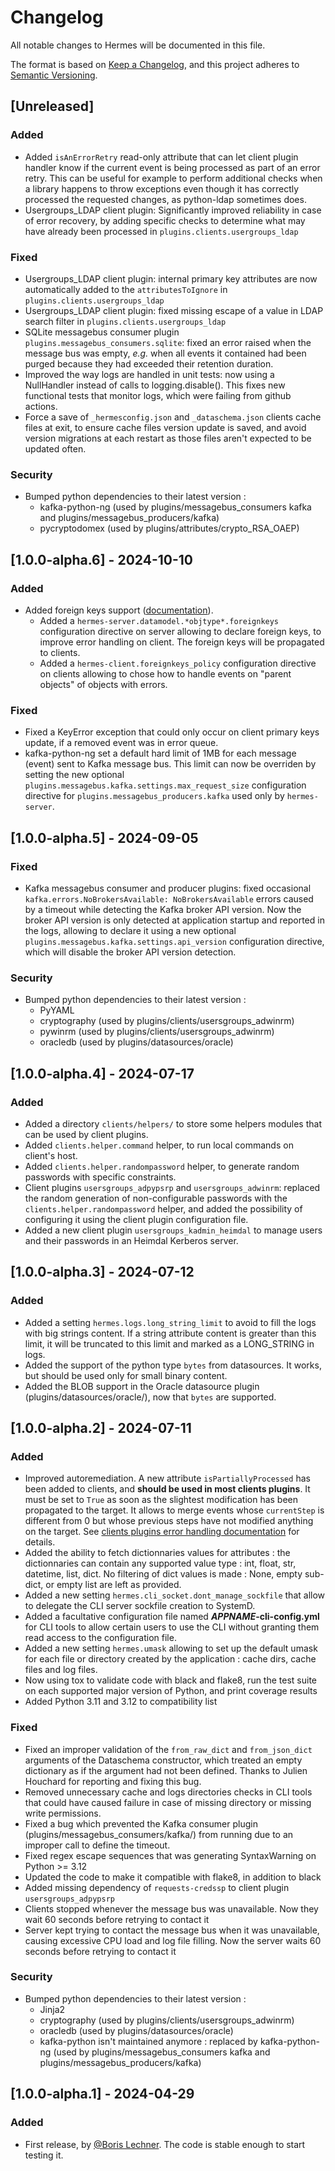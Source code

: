 # Changelog

All notable changes to Hermes will be documented in this file.

The format is based on [Keep a Changelog](https://keepachangelog.com/en/1.0.0/),
and this project adheres to [Semantic Versioning](https://semver.org/spec/v2.0.0.html).

## [Unreleased]

### Added

- Added `isAnErrorRetry` read-only attribute that can let client plugin handler know if the current event is being processed as part of an error retry. This can be useful for example to perform additional checks when a library happens to throw exceptions even though it has correctly processed the requested changes, as python-ldap sometimes does.
- Usergroups_LDAP client plugin: Significantly improved reliability in case of error recovery, by adding specific checks to determine what may have already been processed in `plugins.clients.usergroups_ldap`

### Fixed

- Usergroups_LDAP client plugin: internal primary key attributes are now automatically added to the `attributesToIgnore` in `plugins.clients.usergroups_ldap`
- Usergroups_LDAP client plugin: fixed missing escape of a value in LDAP search filter in `plugins.clients.usergroups_ldap`
- SQLite messagebus consumer plugin `plugins.messagebus_consumers.sqlite`: fixed an error raised when the message bus was empty, *e.g.* when all events it contained had been purged because they had exceeded their retention duration.
- Improved the way logs are handled in unit tests: now using a NullHandler instead of calls to logging.disable(). This fixes new functional tests that monitor logs, which were failing from github actions.
- Force a save of `_hermesconfig.json` and `_dataschema.json` clients cache files at exit, to ensure cache files version update is saved, and avoid version migrations at each restart as those files aren't expected to be updated often.

### Security

- Bumped python dependencies to their latest version :
  - kafka-python-ng (used by plugins/messagebus_consumers kafka and plugins/messagebus_producers/kafka)
  - pycryptodomex (used by plugins/attributes/crypto_RSA_OAEP)

## [1.0.0-alpha.6] - 2024-10-10

### Added

- Added foreign keys support ([documentation](https://hermes.insa-strasbourg.fr/en/hermes/how-it-works/hermes-client/foreign-keys/)).
  - Added a `hermes-server.datamodel.*objtype*.foreignkeys` configuration directive on server allowing to declare foreign keys, to improve error handling on client. The foreign keys will be propagated to clients.
  - Added a `hermes-client.foreignkeys_policy` configuration directive on clients allowing to chose how to handle events on "parent objects" of objects with errors.

### Fixed

- Fixed a KeyError exception that could only occur on client primary keys update, if a removed event was in error queue.
- kafka-python-ng set a default hard limit of 1MB for each message (event) sent to Kafka message bus. This limit can now be overriden by setting the new optional `plugins.messagebus.kafka.settings.max_request_size` configuration directive for `plugins.messagebus_producers.kafka` used only by `hermes-server`.

## [1.0.0-alpha.5] - 2024-09-05

### Fixed

- Kafka messagebus consumer and producer plugins: fixed occasional `kafka.errors.NoBrokersAvailable: NoBrokersAvailable` errors caused by a timeout while detecting the Kafka broker API version. Now the broker API version is only detected at application startup and reported in the logs, allowing to declare it using a new optional `plugins.messagebus.kafka.settings.api_version` configuration directive, which will disable the broker API version detection.

### Security

- Bumped python dependencies to their latest version :
  - PyYAML
  - cryptography (used by plugins/clients/usersgroups_adwinrm)
  - pywinrm (used by plugins/clients/usersgroups_adwinrm)
  - oracledb (used by plugins/datasources/oracle)

## [1.0.0-alpha.4] - 2024-07-17

### Added

- Added a directory `clients/helpers/` to store some helpers modules that can be used by client plugins.
- Added `clients.helper.command` helper, to run local commands on client's host.
- Added `clients.helper.randompassword` helper, to generate random passwords with specific constraints.
- Client plugins `usersgroups_adpypsrp` and `usersgroups_adwinrm`: replaced the random generation of non-configurable passwords with the `clients.helper.randompassword` helper, and added the possibility of configuring it using the client plugin configuration file.
- Added a new client plugin `usersgroups_kadmin_heimdal` to manage users and their passwords in an Heimdal Kerberos server.

## [1.0.0-alpha.3] - 2024-07-12

### Added

- Added a setting `hermes.logs.long_string_limit` to avoid to fill the logs with big strings content. If a string attribute content is greater than this limit, it will be truncated to this limit and marked as a LONG_STRING in logs.
- Added the support of the python type `bytes` from datasources. It works, but should be used only for small binary content.
- Added the BLOB support in the Oracle datasource plugin (plugins/datasources/oracle/), now that `bytes` are supported.

## [1.0.0-alpha.2] - 2024-07-11

### Added

- Improved autoremediation. A new attribute `isPartiallyProcessed` has been added to clients, and **should be used in most clients plugins**. It must be set to `True` as soon as the slightest modification has been propagated to the target. It allows to merge events whose `currentStep` is different from 0 but whose previous steps have not modified anything on the target. See [clients plugins error handling documentation](https://hermes.insa-strasbourg.fr/en/development/plugins/clients/#error-handling) for details.
- Added the ability to fetch dictionnaries values for attributes : the dictionnaries can contain any supported value type : int, float, str, datetime, list, dict. No filtering of dict values is made : None, empty sub-dict, or empty list are left as provided.
- Added a new setting `hermes.cli_socket.dont_manage_sockfile` that allow to delegate the CLI server sockfile creation to SystemD.
- Added a facultative configuration file named ***APPNAME*-cli-config.yml** for CLI tools to allow certain users to use the CLI without granting them read access to the configuration file.
- Added a new setting `hermes.umask` allowing to set up the default umask for each file or directory created by the application : cache dirs, cache files and log files.
- Now using tox to validate code with black and flake8, run the test suite on each supported major version of Python, and print coverage results
- Added Python 3.11 and 3.12 to compatibility list

### Fixed

- Fixed an improper validation of the `from_raw_dict` and `from_json_dict` arguments of the Dataschema constructor, which treated an empty dictionary as if the argument had not been defined. Thanks to Julien Houchard for reporting and fixing this bug.
- Removed unnecessary cache and logs directories checks in CLI tools that could have caused failure in case of missing directory or missing write permissions.
- Fixed a bug which prevented the Kafka consumer plugin (plugins/messagebus_consumers/kafka/) from running due to an improper call to define the timeout.
- Fixed regex escape sequences that was generating SyntaxWarning on Python >= 3.12
- Updated the code to make it compatible with flake8, in addition to black
- Added missing dependency of `requests-credssp` to client plugin `usersgroups_adpypsrp`
- Clients stopped whenever the message bus was unavailable. Now they wait 60 seconds before retrying to contact it
- Server kept trying to contact the message bus when it was unavailable, causing excessive CPU load and log file filling. Now the server waits 60 seconds before retrying to contact it

### Security

- Bumped python dependencies to their latest version :
  - Jinja2
  - cryptography (used by plugins/clients/usersgroups_adwinrm)
  - oracledb (used by plugins/datasources/oracle)
  - kafka-python isn't maintained anymore : replaced by kafka-python-ng (used by plugins/messagebus_consumers kafka and plugins/messagebus_producers/kafka)

## [1.0.0-alpha.1] - 2024-04-29

### Added

- First release, by [@Boris Lechner](https://github.com/orgs/DSIN-INSA-Strasbourg/people/Boris-INSA). The code is stable enough to start testing it.
